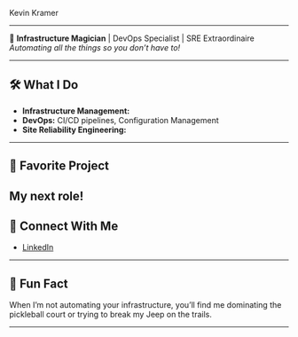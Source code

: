 Kevin Kramer

---

🚀 **Infrastructure Magician** | DevOps Specialist | SRE Extraordinaire  
*Automating all the things so you don’t have to!*

---

## 🛠️ What I Do
- **Infrastructure Management:**
- **DevOps:** CI/CD pipelines, Configuration Management
- **Site Reliability Engineering:**

---

## 🚢 Favorite Project
My next role!
---

## 🤝 Connect With Me
- [LinkedIn](https://www.linkedin.com/in/contact-kmkramer)

---

## 🥒 Fun Fact
When I’m not automating your infrastructure, you’ll find me dominating the pickleball court or trying to break my Jeep on the trails.

---
